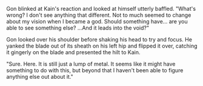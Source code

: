 Gon blinked at Kain's reaction and looked at himself utterly baffled. "What's wrong? I don't see anything that different. Not to much seemed to change about my vision when I became a god. Should something have... are you able to see something else? ...And it leads into the void?"

Gon looked over his shoulder before shaking his head to try and focus. He yanked the blade out of its sheath on his left hip and flipped it over, catching it gingerly on the blade and presented the hilt to Kain.

"Sure. Here. It is still just a lump of metal. It seems like it might have something to do with this, but beyond that I haven't been able to figure anything else out about it."